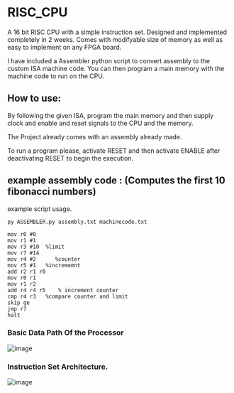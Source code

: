 # RISC_CPU
A 16 bit RISC CPU with a simple instruction set. Designed and implemented completely in 2 weeks. 
Comes with modifyable size of memory as well as easy to implement on any FPGA board. 

I have included a Assembler python script to convert assembly to the custom ISA machine code. You can then program a main memory with the machine code to run on the CPU. 

## How to use:
By following the given ISA, program the main memory and then supply clock and enable and reset signals to the CPU and the memory.

The Project already comes with an assembly already made.

To run a program please, activate RESET and then activate ENABLE after deactivating RESET to begin the execution.

## example assembly code : (Computes the first 10 fibonacci numbers)
example script usage.
```
py ASSEMBLER.py assembly.txt machinecode.txt 
```
```
mov r0 #0
mov r1 #1 
mov r3 #10  %limit
mov r7 #14
mov r4 #2      %counter
mov r5 #1   %incrememnt
add r2 r1 r0
mov r0 r1
mov r1 r2
add r4 r4 r5    % increment counter
cmp r4 r3   %compare counter and limit
skip ge 
jmp r7
halt
```
### Basic Data Path Of the Processor
![image](https://github.com/user-attachments/assets/e0687f02-0461-484e-8678-6f4c3077efaa)
### Instruction Set Architecture.   
![image](https://github.com/user-attachments/assets/7cf6f3fa-bad1-45f6-80fb-a714acf76af3)




